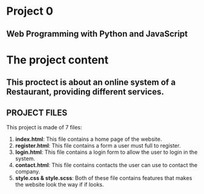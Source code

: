 # Project 0

Web Programming with Python and JavaScript
---

# The project content
  This proctect is about an online system of a Restaurant, providing different services.
---

## PROJECT FILES

This project is made of 7 files:
1. **index.html**: This file contains a home page of the website.
2. **register.html**: This file contains a form a user must full to register.
3. **login.html**: This file contains a login form to allow the user to login in the system. 
4. **contact.html**: This file contains contacts the user can use to contact the company.
5. **style.css & style.scss**: Both of these file contains features that makes the website look 								the way if if looks. 
